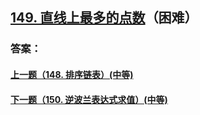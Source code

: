 ## [149. 直线上最多的点数](https://leetcode-cn.com/problems/max-points-on-a-line/)（困难）





### 答案：



#### [上一题（148. 排序链表）(中等)](https://github.com/sdwwld/leetCode/blob/master/src/main/java/com/wld/java/leetcode/leetCode0148.md)

#### [下一题（150. 逆波兰表达式求值）(中等)](https://github.com/sdwwld/leetCode/blob/master/src/main/java/com/wld/java/leetcode/leetCode0150.md)